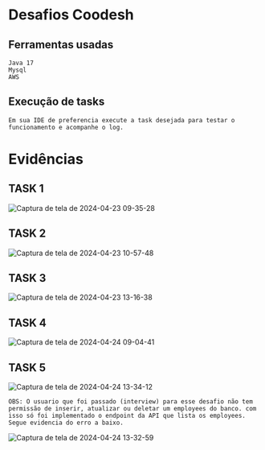 # Desafios Coodesh

## Ferramentas usadas 
    
    Java 17
    Mysql
    AWS

## Execução de tasks
    Em sua IDE de preferencia execute a task desejada para testar o funcionamento e acompanhe o log.

# Evidências

## TASK 1 
![Captura de tela de 2024-04-23 09-35-28](https://github.com/andre-arao/coodesh/assets/99445336/b4ddc36e-dbf3-4e56-9367-fbfac0cc938c)

## TASK 2
![Captura de tela de 2024-04-23 10-57-48](https://github.com/andre-arao/coodesh/assets/99445336/e823c6fb-5c4d-4ae5-ad1c-d916aa7264cd)

## TASK 3
![Captura de tela de 2024-04-23 13-16-38](https://github.com/andre-arao/coodesh/assets/99445336/38285860-aab5-4934-b1fa-74aae908a0b6)

## TASK 4
![Captura de tela de 2024-04-24 09-04-41](https://github.com/andre-arao/coodesh/assets/99445336/c92a1858-2d37-46b3-890f-1c1a538b3fb2)

## TASK 5
![Captura de tela de 2024-04-24 13-34-12](https://github.com/andre-arao/coodesh/assets/99445336/fe950d72-e4d9-412f-a353-48a36ff0b151)

    OBS: O usuario que foi passado (interview) para esse desafio não tem permissão de inserir, atualizar ou deletar um employees do banco. com isso só foi implementado o endpoint da API que lista os employees. Segue evidencia do erro a baixo.
![Captura de tela de 2024-04-24 13-32-59](https://github.com/andre-arao/coodesh/assets/99445336/6a7ec3e1-3534-46c9-8409-2124f9668417)
